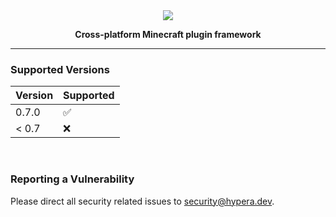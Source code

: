 <div align="center">
    <img src="https://i.hypera.dev/assets/chameleon@750x150.png" />
    <p><strong>Cross-platform Minecraft plugin framework</strong></p>
</div>

-----------

### Supported Versions

| Version | Supported          |
|---------|--------------------|
| 0.7.0   | :white_check_mark: |
| < 0.7   | :x:                |

<br>

### Reporting a Vulnerability

Please direct all security related issues to [security@hypera.dev](mailto:security@hypera.dev).
